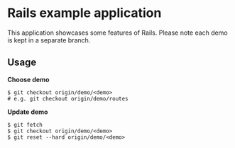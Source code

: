 # Rails example application

This application showcases some features of Rails. Please note each demo is kept in a separate branch.

## Usage

**Choose demo**

    $ git checkout origin/demo/<demo>
    # e.g. git checkout origin/demo/routes

**Update demo**

    $ git fetch
    $ git checkout origin/demo/<demo>
    $ git reset --hard origin/demo/<demo>

